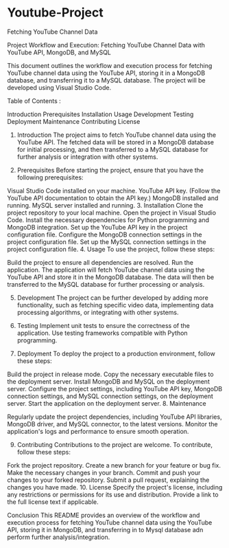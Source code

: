 # Youtube-Project
Fetching YouTube Channel Data

Project Workflow and Execution: Fetching YouTube Channel Data with YouTube API, MongoDB, and MySQL

This document outlines the workflow and execution process for fetching YouTube channel data using the YouTube API, storing it in a MongoDB database, and transferring it to a MySQL database. The project will be developed using Visual Studio Code.

Table of Contents :

Introduction
Prerequisites
Installation
Usage
Development
Testing
Deployment
Maintenance
Contributing
License

1. Introduction
The project aims to fetch YouTube channel data using the YouTube API. The fetched data will be stored in a MongoDB database for initial processing, and then transferred to a MySQL database for further analysis or integration with other systems.

2. Prerequisites
Before starting the project, ensure that you have the following prerequisites:

Visual Studio Code installed on your machine.
YouTube API key. (Follow the YouTube API documentation to obtain the API key.)
MongoDB installed and running.
MySQL server installed and running.
3. Installation
Clone the project repository to your local machine.
Open the project in Visual Studio Code.
Install the necessary dependencies for Python programming and MongoDB integration.
Set up the YouTube API key in the project configuration file.
Configure the MongoDB connection settings in the project configuration file.
Set up the MySQL connection settings in the project configuration file.
4. Usage
To use the project, follow these steps:

Build the project to ensure all dependencies are resolved.
Run the application.
The application will fetch YouTube channel data using the YouTube API and store it in the MongoDB database.
The data will then be transferred to the MySQL database for further processing or analysis.

5. Development
The project can be further developed by adding more functionality, such as fetching specific video data, implementing data processing algorithms, or integrating with other systems.

6. Testing
Implement unit tests to ensure the correctness of the application. Use testing frameworks compatible with Python programming.

7. Deployment
To deploy the project to a production environment, follow these steps:

Build the project in release mode.
Copy the necessary executable files to the deployment server.
Install MongoDB and MySQL on the deployment server.
Configure the project settings, including YouTube API key, MongoDB connection settings, and MySQL connection settings, on the deployment server.
Start the application on the deployment server.
8. Maintenance

Regularly update the project dependencies, including YouTube API libraries, MongoDB driver, and MySQL connector, to the latest versions. Monitor the application's logs and performance to ensure smooth operation.

9. Contributing
Contributions to the project are welcome. To contribute, follow these steps:

Fork the project repository.
Create a new branch for your feature or bug fix.
Make the necessary changes in your branch.
Commit and push your changes to your forked repository.
Submit a pull request, explaining the changes you have made.
10. License
Specify the project's license, including any restrictions or permissions for its use and distribution. Provide a link to the full license text if applicable.

Conclusion
This README provides an overview of the workflow and execution process for fetching YouTube channel data using the YouTube API, storing it in MongoDB, and transferring in to Mysql database adn perform further analysis/integration.
